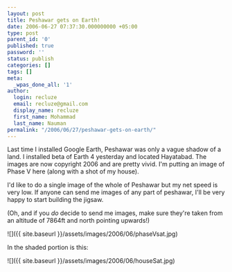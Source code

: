 ```yaml
---
layout: post
title: Peshawar gets on Earth!
date: 2006-06-27 07:37:30.000000000 +05:00
type: post
parent_id: '0'
published: true
password: ''
status: publish
categories: []
tags: []
meta:
  _wpas_done_all: '1'
author:
  login: recluze
  email: recluze@gmail.com
  display_name: recluze
  first_name: Mohammad
  last_name: Nauman
permalink: "/2006/06/27/peshawar-gets-on-earth/"
---
```

Last time I installed Google Earth, Peshawar was only a vague shadow of a land. I installed beta of Earth 4 yesterday and located Hayatabad. The images are now copyright 2006 and are pretty vivid. I'm putting an image of Phase V here (along with a shot of my house).

I'd like to do a single image of the whole of Peshawar but my net speed is very low. If anyone can send me images of any part of peshawar, I'll be very happy to start building the jigsaw.

(Oh, and if you _do_ decide to send me images, make sure they're taken from an altitude of 7864ft and north pointing upwards!)

![]({{ site.baseurl }}/assets/images/2006/06/phaseVsat.jpg)

In the shaded portion is this:

![]({{ site.baseurl }}/assets/images/2006/06/houseSat.jpg)

